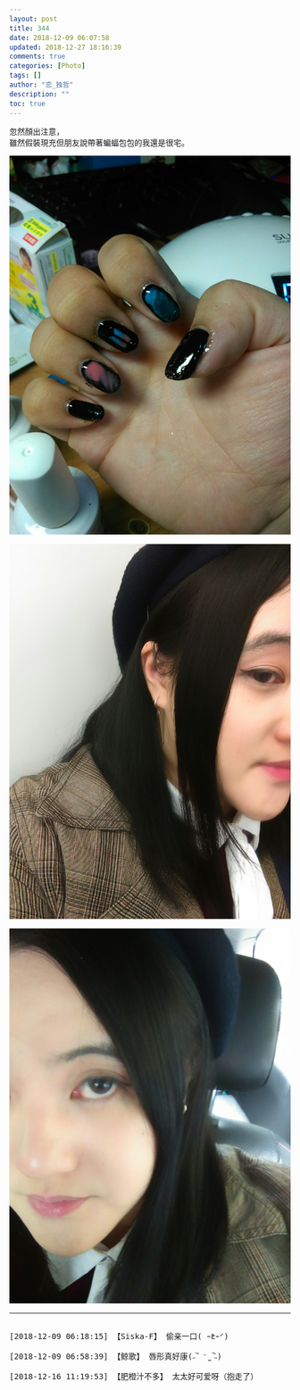 ```yaml
---
layout: post
title: 344
date: 2018-12-09 06:07:58
updated: 2018-12-27 18:16:39
comments: true
categories: [Photo]
tags: []
author: "恋_独哲"
description: ""
toc: true
---
```


<p dir="ltr"  >忽然顏出注意，<br />雖然假裝現充但朋友說帶著蝙蝠包包的我還是很宅。</p>

![](https://raw.githubusercontent.com/alicewish/maple50821/master/img_YW5MWVN1NEpoZFdiSUcxVUlWWUtoanlzODlCTlhGTXdBbDNicXROWWR6R0o5Sm5JNm9RUjBBPT0.jpg)

![](https://raw.githubusercontent.com/alicewish/maple50821/master/img_YW5MWVN1NEpoZFdiSUcxVUlWWUtoanlPVDZPWjV5N1hLd1BOTmYxVlVualRubUJLWTU2Z253PT0.jpg)

![](https://raw.githubusercontent.com/alicewish/maple50821/master/img_YW5MWVN1NEpoZFdiSUcxVUlWWUtoZ0ZuT1JEaExUN01WUlBIU0FBTGNwcnd0SnpkTmRjeUJRPT0.jpg)

---

<pre>

[2018-12-09 06:18:15] 【Siska-F】 偷亲一口( ｰ̀εｰ́ )

[2018-12-09 06:58:39] 【鲸歌】 唇形真好康(˶‾᷄ ⁻̫ ‾᷅˵)

[2018-12-16 11:19:53] 【肥橙汁不多】 太太好可爱呀（抱走了）

</pre>